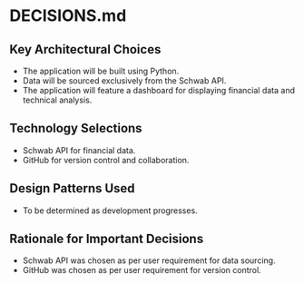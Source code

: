# DECISIONS.md

## Key Architectural Choices

- The application will be built using Python.
- Data will be sourced exclusively from the Schwab API.
- The application will feature a dashboard for displaying financial data and technical analysis.

## Technology Selections

- Schwab API for financial data.
- GitHub for version control and collaboration.

## Design Patterns Used

- To be determined as development progresses.

## Rationale for Important Decisions

- Schwab API was chosen as per user requirement for data sourcing.
- GitHub was chosen as per user requirement for version control.

